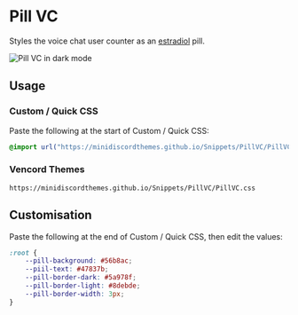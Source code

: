 # Pill VC

Styles the voice chat user counter as an [estradiol](https://www.drugs.com/estradiol.html) pill.

![Pill VC in dark mode](https://minidiscordthemes.github.io/Snippets/PillVC/preview.avif)

## Usage

### Custom / Quick CSS

Paste the following at the start of Custom / Quick CSS:

```css
@import url("https://minidiscordthemes.github.io/Snippets/PillVC/PillVC.css");
```

### Vencord Themes

```
https://minidiscordthemes.github.io/Snippets/PillVC/PillVC.css
```

## Customisation

Paste the following at the end of Custom / Quick CSS, then edit the values:

```css
:root {
    --pill-background: #56b8ac;
    --piil-text: #47837b;
    --pill-border-dark: #5a978f;
    --pill-border-light: #8debde;
    --pill-border-width: 3px;
}
```